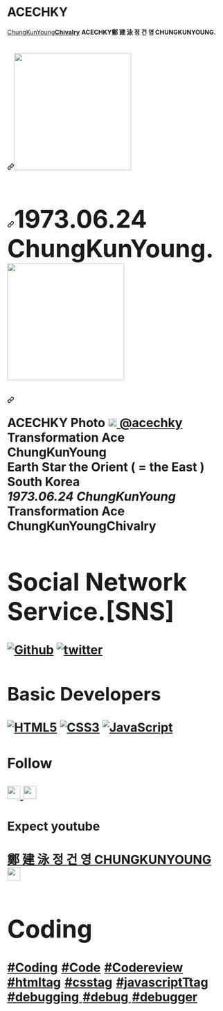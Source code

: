 # ACECHKY 
<div class="text-mono text-small mb-3">
        <a href="https://github.com/CHUNGKUNYOUNG" class="no-underline Link--primary">ChungKunYoung<b>Chivalry</a><span class="color-fg-muted d-inline-block" style="padding:0px 2px;"></span>ACECHKY<span class="color-fg-muted">鄭 建 泳 정 건 영 CHUNGKUNYOUNG.</span></div>

<h1 dir="auto"><a id="user-content--hi-im-dream-coder-ellie-" class="anchor" aria-hidden="true" href="#-hi-im-dream-coder-ellie-"><svg class="octicon octicon-link" viewBox="0 0 16 16" version="1.1" width="16" height="16" aria-hidden="true"><path fill-rule="evenodd" d="M7.775 3.275a.75.75 0 001.06 1.06l1.25-1.25a2 2 0 112.83 2.83l-2.5 2.5a2 2 0 01-2.83 0 .75.75 0 00-1.06 1.06 3.5 3.5 0 004.95 0l2.5-2.5a3.5 3.5 0 00-4.95-4.95l-1.25 1.25zm-4.69 9.64a2 2 0 010-2.83l2.5-2.5a2 2 0 012.83 0 .75.75 0 001.06-1.06 3.5 3.5 0 00-4.95 0l-2.5 2.5a3.5 3.5 0 004.95 4.95l1.25-1.25a.75.75 0 00-1.06-1.06l-1.25 1.25a2 2 0 01-2.83 0z"></path></svg><a target="_blank" rel="noopener noreferrer" href="https://user-images.githubusercontent.com/69118888/195470397-407c4d08-6f7f-4386-b1ad-f5e143894f92.png"><img src="https://user-images.githubusercontent.com/69118888/195470397-407c4d08-6f7f-4386-b1ad-f5e143894f92.png" height="270" style="max-width:300%;"> <h1 dir="auto"><a id="user-content--hi-im-dream-coder-ellie-" class="anchor" aria-hidden="true" href="#-hi-im-dream-coder-ellie-"><svg class="octicon octicon-link" viewBox="0 0 16 16" version="1.1" width="16" height="16" aria-hidden="true"><path fill-rule="evenodd" d="M7.775 3.275a.75.75 0 001.06 1.06l1.25-1.25a2 2 0 112.83 2.83l-2.5 2.5a2 2 0 01-2.83 0 .75.75 0 00-1.06 1.06 3.5 3.5 0 004.95 0l2.5-2.5a3.5 3.5 0 00-4.95-4.95l-1.25 1.25zm-4.69 9.64a2 2 0 010-2.83l2.5-2.5a2 2 0 012.83 0 .75.75 0 001.06-1.06 3.5 3.5 0 00-4.95 0l-2.5 2.5a3.5 3.5 0 004.95 4.95l1.25-1.25a.75.75 0 00-1.06-1.06l-1.25 1.25a2 2 0 01-2.83 0z"></path></svg></a>1973.06.24 ChungKunYoung.<a target="_blank" rel="noopener noreferrer" href="https://user-images.githubusercontent.com/69118888/195470435-a372b25e-c69b-4483-871e-e1d3c050a083.png"><img src="https://user-images.githubusercontent.com/69118888/195470435-a372b25e-c69b-4483-871e-e1d3c050a083.png" height="270" style="max-width:300%;"></a></h1>  
<a id="user-content--hi-im-dream-coder-ellie-" class="anchor" aria-hidden="true" href="#-hi-im-dream-coder-ellie-"><svg class="octicon octicon-link" viewBox="0 0 16 16" version="1.1" width="16" height="16" aria-hidden="true"><path fill-rule="evenodd" d="M7.775 3.275a.75.75 0 001.06 1.06l1.25-1.25a2 2 0 112.83 2.83l-2.5 2.5a2 2 0 01-2.83 0 .75.75 0 00-1.06 1.06 3.5 3.5 0 004.95 0l2.5-2.5a3.5 3.5 0 00-4.95-4.95l-1.25 1.25zm-4.69 9.64a2 2 0 010-2.83l2.5-2.5a2 2 0 012.83 0 .75.75 0 001.06-1.06 3.5 3.5 0 00-4.95 0l-2.5 2.5a3.5 3.5 0 004.95 4.95l1.25-1.25a.75.75 0 00-1.06-1.06l-1.25 1.25a2 2 0 01-2.83 0z"></path></svg></a>

<p dir="auto">ACECHKY Photo <a href="https://www.instagram.com/ACECHKY/" rel="nofollow"><img src="https://camo.githubusercontent.com/e3d4f28b68ddcb661ae21daaf9ffda3a86ce25e30de86975b63399f73de63df3/68747470733a2f2f75706c6f61642e77696b696d656469612e6f72672f77696b6970656469612f636f6d6d6f6e732f7468756d622f652f65372f496e7374616772616d5f6c6f676f5f323031362e7376672f3130323470782d496e7374616772616d5f6c6f676f5f323031362e7376672e706e67" width="20" data-canonical-src="https://upload.wikimedia.org/wikipedia/commons/thumb/e/e7/Instagram_logo_2016.svg/1024px-Instagram_logo_2016.svg.png" style="max-width: 100%;"> @acechky</a> </a><br>Transformation Ace ChungKunYoung <b><br> Earth Star the Orient ( = the East ) South Korea <i><br>1973.06.24 ChungKunYoung </i></b><br>Transformation <b> Ace </b>ChungKunYoung<b>Chivalry</p>

<h1>Social Network Service.[SNS]</h1>
<a href="https://github.com/CHUNGKUNYOUNG/ACECHKY"><img alt="Github" src="https://camo.githubusercontent.com/297212f5cfd71f14f1a774a22bfd24b24bfa996aa72f4d941f790c8606ca8f0d/68747470733a2f2f696d672e736869656c64732e696f2f62616467652f4769744875622d2532333132313030452e7376673f267374796c653d666f722d7468652d6261646765266c6f676f3d476974687562266c6f676f436f6c6f723d7768697465" data-canonical-src="https://img.shields.io/badge/GitHub-%2312100E.svg?&amp;style=for-the-badge&amp;logo=Github&amp;logoColor=white" style="max-width: 100%;"></a>
<a href="https://twitter.com/ACECHKY" rel="nofollow"><img alt="twitter" src="https://camo.githubusercontent.com/e1c2fd3bcd4ed13889ed78d1e814261a7cfbc79ae826198b7813850b15a8d956/68747470733a2f2f696d672e736869656c64732e696f2f62616467652f747769747465722d2532333144413146322e7376673f267374796c653d666f722d7468652d6261646765266c6f676f3d74776974746572266c6f676f436f6c6f723d7768697465" data-canonical-src="https://img.shields.io/badge/twitter-%231DA1F2.svg?&amp;style=for-the-badge&amp;logo=twitter&amp;logoColor=white" style="max-width: 100%;"></a>

<h2> Basic Developers </h2>

<a target="_blank" rel="noopener noreferrer" href="https://camo.githubusercontent.com/a962d132a31b30ff7c113422872490e7bdfb2a814a9e156746694139722b2b24/68747470733a2f2f696d672e736869656c64732e696f2f62616467652f2d48544d4c352d4630353033323f7374796c653d666f722d7468652d6261646765266c6f676f3d68746d6c35266c6f676f436f6c6f723d666666666666"><img src="https://camo.githubusercontent.com/a962d132a31b30ff7c113422872490e7bdfb2a814a9e156746694139722b2b24/68747470733a2f2f696d672e736869656c64732e696f2f62616467652f2d48544d4c352d4630353033323f7374796c653d666f722d7468652d6261646765266c6f676f3d68746d6c35266c6f676f436f6c6f723d666666666666" alt="HTML5" data-canonical-src="https://img.shields.io/badge/-HTML5-F05032?style=for-the-badge&amp;logo=html5&amp;logoColor=ffffff" style="max-width: 100%;"></a>
<a target="_blank" rel="noopener noreferrer" href="https://camo.githubusercontent.com/ea132be4c9d100e973d6462706b73f36826ae4d42beb2fc22569c2cb9fbcb8c1/68747470733a2f2f696d672e736869656c64732e696f2f62616467652f2d435353332d3030374143433f7374796c653d666f722d7468652d6261646765266c6f676f3d63737333"><img src="https://camo.githubusercontent.com/ea132be4c9d100e973d6462706b73f36826ae4d42beb2fc22569c2cb9fbcb8c1/68747470733a2f2f696d672e736869656c64732e696f2f62616467652f2d435353332d3030374143433f7374796c653d666f722d7468652d6261646765266c6f676f3d63737333" alt="CSS3" data-canonical-src="https://img.shields.io/badge/-CSS3-007ACC?style=for-the-badge&amp;logo=css3" style="max-width: 100%;"></a>
<a target="_blank" rel="noopener noreferrer" href="https://camo.githubusercontent.com/b7cb856d6c14e9b6e5c1e46cf5f30210472df1c67bbbf1de1da8c6698cae6eb6/68747470733a2f2f696d672e736869656c64732e696f2f62616467652f2d4a6176615363726970742d2532334637444631433f7374796c653d666f722d7468652d6261646765266c6f676f3d6a617661736372697074266c6f676f436f6c6f723d303030303030266c6162656c436f6c6f723d25323346374446314326636f6c6f723d253233464643453541"><img src="https://camo.githubusercontent.com/b7cb856d6c14e9b6e5c1e46cf5f30210472df1c67bbbf1de1da8c6698cae6eb6/68747470733a2f2f696d672e736869656c64732e696f2f62616467652f2d4a6176615363726970742d2532334637444631433f7374796c653d666f722d7468652d6261646765266c6f676f3d6a617661736372697074266c6f676f436f6c6f723d303030303030266c6162656c436f6c6f723d25323346374446314326636f6c6f723d253233464643453541" alt="JavaScript" data-canonical-src="https://img.shields.io/badge/-JavaScript-%23F7DF1C?style=for-the-badge&amp;logo=javascript&amp;logoColor=000000&amp;labelColor=%23F7DF1C&amp;color=%23FFCE5A" style="max-width: 100%;"></a>


<h3>Follow</h3>

<a href="https://github.com/CHUNGKUNYOUNG" title="CHUNGKUNYOUNG">
    <img src="https://camo.githubusercontent.com/67d1323f3fbf9a5433da827d197053695036a5779af96c1856ed22c804c022c4/68747470733a2f2f696d672e736869656c64732e696f2f6769746875622f666f6c6c6f776572732f647265616d2d656c6c69653f6c6162656c3d666f6c6c6f77267374796c653d736f6369616c" height="30" data-canonical-src="https://img.shields.io/github/followers/dream-ellie?label=follow&amp;style=social" style="max-width: 100%;">
  </a>
  
<a href="https://www.youtube.com/channel/UCC9b5wrw8iLG_AYDfgJNtow" title="CHUNGKUNYOUNG" rel="nofollow">
    <img  src="https://camo.githubusercontent.com/49b79f4b44d168dce5c8ea7a525527342c355fa0d77d1c3d8729938db8e23486/68747470733a2f2f696d672e736869656c64732e696f2f796f75747562652f6368616e6e656c2f73756273637269626572732f55435f34752d6258616261377972527a5f3678366b625f773f7374796c653d736f6369616c" height="30" data-canonical-src="https://img.shields.io/youtube/channel/subscribers/UC_4u-bXaba7yrRz_6x6kb_w?style=social" style="max-width: 100%;">
  </a>
  
<h4>Expect youtube</h4>
<a href="https://www.youtube.com/channel/UCC9b5wrw8iLG_AYDfgJNtow" rel="nofollow">
        鄭 建 泳 정 건 영 CHUNGKUNYOUNG <img src="https://user-images.githubusercontent.com/1569988/159397141-21463bc2-2acf-416b-aa15-235664556f34.png" height="30px" style="max-width: 100%;">
      </a>

<div class="text-mono text-small mb-3">
        <h1>Coding</h1>
<a href="https://www.google.com/search?q=Coding&tbm=isch&ved=2ahUKEwiapIXg9qz4AhXUet4KHUtECYkQ2-cCegQIABAA&oq=Coding&gs_lcp=CgNpbWcQAzIICAAQgAQQsQMyBQgAEIAEMgUIABCABDIFCAAQgAQyBQgAEIAEMgUIABCABDIFCAAQgAQyBQgAEIAEMgUIABCABDIFCAAQgAQ6BAgjECc6BAgAEBM6CAgAEB4QBRATUOkLWOkLYPcQaABwAHgAgAF6iAHrAZIBAzAuMpgBAKABAaoBC2d3cy13aXotaW1nwAEB&sclient=img&ei=6XyoYtqLHNT1-QbLiKXICA&bih=698&biw=1536">#Coding</a><span class="color-fg-muted d-inline-block" style="padding:0px 2px;">
        <a href="https://www.google.com/search?q=Code&tbm=isch&ved=2ahUKEwjfrqbH9qz4AhV5TPUHHfS1DB8Q2-cCegQIABAA&oq=Code&gs_lcp=CgNpbWcQAzIICAAQgAQQsQMyBQgAEIAEMgUIABCABDIFCAAQgAQyBQgAEIAEMgUIABCABDIFCAAQgAQyBQgAEIAEMgUIABCABDIFCAAQgAQ6BAgjECc6CAgAEB4QBxATUKEJWKEJYKEOaABwAHgAgAF9iAHvAZIBAzAuMpgBAKABAaoBC2d3cy13aXotaW1nwAEB&sclient=img&ei=tXyoYp-AI_mY1e8P9Ouy-AE&bih=698&biw=1536">#Code</a><span class="color-fg-muted d-inline-block" style="padding:0px 2px;"> 
        <a href="https://www.google.com/search?q=code+review&sxsrf=ALiCzsYV04Y36s0HduGxJrfnEsbv3qB7FA:1655210603535&source=lnms&tbm=isch&sa=X&ved=2ahUKEwikg7WA_Kz4AhXmx4sBHbJoAAsQ_AUoAXoECAIQAw&biw=1536&bih=743&dpr=1.25">#Codereview</a><span class="color-fg-muted d-inline-block" style="padding:0px 2px;"> 
        <a href="https://www.google.com/search?q=HTMLtag&tbm=isch&ved=2ahUKEwjludm5-az4AhXGUPUHHeSfCeQQ2-cCegQIABAA&oq=HTMLtag&gs_lcp=CgNpbWcQAzIECAAQEzoECCMQJzoGCAAQHhAHOgcIIxDqAhAnUO4HWKAKYMwMaAFwAHgAgAF5iAHoAZIBAzAuMpgBAKABAaoBC2d3cy13aXotaW1nsAEKwAEB&sclient=img&ei=vn-oYuXiFcah1e8P5L-moA4&bih=743&biw=1536&hl=ko">#htmltag</a><span class="color-fg-muted d-inline-block" style="padding:0px 2px;"> 
        <a href="https://www.google.com/search?q=csstag&tbm=isch&ved=2ahUKEwicld_N-az4AhVMFYgKHc8jBa4Q2-cCegQIABAA&oq=csstag&gs_lcp=CgNpbWcQAzIGCAAQHhAHMgYIABAeEAcyBggAEB4QBzIGCAAQHhAHMgYIABAeEAcyBggAEB4QBzIGCAAQHhAHMgYIABAeEAcyBggAEB4QBzIGCAAQHhAHOgQIIxAnOgQIABATOggIABAeEAcQEzoECAAQAzoFCAAQgARQ3Q1YriBgnCZoAHAAeACAAXaIAfkGkgEDMC44mAEAoAEBqgELZ3dzLXdpei1pbWfAAQE&sclient=img&ei=6H-oYpyBGMyqoATPx5TwCg&bih=743&biw=1536&hl=ko">#csstag</a><span class="color-fg-muted d-inline-block" style="padding:0px 2px;"> 
         <a href="https://www.google.com/search?q=javascript+tag&tbm=isch&ved=2ahUKEwjSv8fp-az4AhWqRvUHHeUlBiEQ2-cCegQIABAA&oq=javatag&gs_lcp=CgNpbWcQARgAMgYIABAeEAcyBggAEB4QBzIGCAAQHhAHMgYIABAeEAcyBggAEB4QBzIICAAQHhAIEAcyCAgAEB4QCBAHMggIABAeEAgQBzIICAAQHhAIEAcyCAgAEB4QCBAHOgQIIxAnOgQIABATOggIABAeEAcQEzoFCAAQgAQ6BAgAEAM6BggAEAoQE1CiCVjcJGDBNmgAcAB4AIABgQGIAaAHkgEDMC44mAEAoAEBqgELZ3dzLXdpei1pbWfAAQE&sclient=img&ei=IoCoYtKmLKqN1e8P5cuYiAI&bih=743&biw=1536&hl=ko">#javascriptTtag</a><span class="color-fg-muted d-inline-block" style="padding:0px 2px;"> 
        <a href="https://www.google.com/search?q=debugging&tbm=isch&ved=2ahUKEwjCl6CG-qz4AhUSdXAKHXSRBAcQ2-cCegQIABAA&oq=debugging&gs_lcp=CgNpbWcQAzIFCAAQgAQyBAgAEB4yBAgAEB4yBAgAEB4yBAgAEB4yBAgAEB4yBAgAEB4yBAgAEB4yBAgAEB4yBAgAEB46BAgjECc6BAgAEBM6CAgAEB4QCBATOgYIABAeEAg6BwgjEOoCECdQ_AdYnxFguxNoAXAAeAOAAX-IAfAMkgEEMC4xNZgBAKABAaoBC2d3cy13aXotaW1nsAEKwAEB&sclient=img&ei=XoCoYsLwNpLqwQP0opI4&bih=743&biw=1536&hl=ko">#debugging
</a><span class="color-fg-muted d-inline-block" style="padding:0px 2px;"> 
        <a href="https://www.google.com/search?q=debug&sxsrf=ALiCzsZsaf4QFnOqW8lmOvM7IXGOjIgf2g:1655210208011&source=lnms&tbm=isch&sa=X&ved=2ahUKEwikjOjD-qz4AhUUxIsBHeZ0B08Q_AUoAXoECAIQAw&biw=1536&bih=743&dpr=1.25">#debug
</a><span class="color-fg-muted d-inline-block" style="padding:0px 2px;"> 
                <a href="https://www.google.com/search?q=debugger&sxsrf=ALiCzsakVsL8D9K52OhgEHpmbBGlch0mBg:1655210291465&source=lnms&tbm=isch&sa=X&ved=2ahUKEwjA8s3r-qz4AhWLPZQKHVxoCE4Q_AUoAXoECAIQAw&biw=1536&bih=743&dpr=1.25">#debugger
</a><span class="color-fg-muted d-inline-block" style="padding:0px 2px;"> 
        </div>







